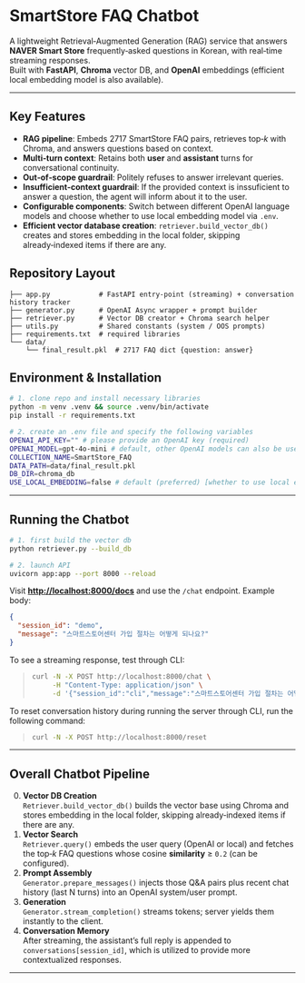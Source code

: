 # SmartStore FAQ Chatbot

A lightweight Retrieval‑Augmented Generation (RAG) service that answers **NAVER Smart Store** frequently‑asked questions in Korean, with real‑time streaming responses.\
Built with **FastAPI**, **Chroma** vector DB, and **OpenAI** embeddings (efficient local embedding model is also available).

---

## Key Features
 * **RAG pipeline**: Embeds 2717 SmartStore FAQ pairs, retrieves top‑*k* with Chroma, and answers questions based on context.  
*  **Multi‑turn context**: Retains both **user** and **assistant** turns for conversational continuity.
*  **Out‑of‑scope guardrail**: Politely refuses to answer irrelevant queries.
*  **Insufficient-context guardrail**: If the provided context is inssuficient to answer a question, the agent will inform about it to the user. 
*  **Configurable components**: Switch between different OpenAI language models and choose whether to use local embedding model via `.env`.
*  **Efficient vector database creation**: `retriever.build_vector_db()` creates and stores embedding in the local folder, skipping already‑indexed items if there are any.


## Repository Layout

```
├── app.py            # FastAPI entry‑point (streaming) + conversation history tracker
├── generator.py      # OpenAI Async wrapper + prompt builder
├── retriever.py      # Vector DB creator + Chroma search helper
├── utils.py          # Shared constants (system / OOS prompts)
├── requirements.txt  # required libraries
└── data/
    └── final_result.pkl  # 2717 FAQ dict {question: answer}
```

## Environment & Installation

```bash
# 1. clone repo and install necessary libraries
python -m venv .venv && source .venv/bin/activate
pip install -r requirements.txt

# 2. create an .env file and specify the following variables
OPENAI_API_KEY="" # please provide an OpenAI key (required)
OPENAI_MODEL=gpt-4o-mini # default, other OpenAI models can also be used
COLLECTION_NAME=SmartStore_FAQ
DATA_PATH=data/final_result.pkl
DB_DIR=chroma_db
USE_LOCAL_EMBEDDING=false # default (preferred) [whether to use local embedding model or API-based model with OpenAI]
```

---

## Running the Chatbot

```bash
# 1. first build the vector db
python retriever.py --build_db

# 2. launch API
uvicorn app:app --port 8000 --reload
```

Visit [**http://localhost:8000/docs**](http://localhost:8000/docs) and use the `/chat` endpoint.  Example body:

```json
{
  "session_id": "demo",
  "message": "스마트스토어센터 가입 절차는 어떻게 되나요?"
}
```

To see a streaming response, test through CLI:

>
> ```bash
> curl -N -X POST http://localhost:8000/chat \
>      -H "Content-Type: application/json" \
>      -d '{"session_id":"cli","message":"스마트스토어센터 가입 절차는 어떻게 되나요?"}'
> ```

To reset conversation history during running the server through CLI, run the following command:

>
> ```bash
> curl -N -X POST http://localhost:8000/reset
> ```

---

## Overall Chatbot Pipeline

0. **Vector DB Creation**\
	 `Retriever.build_vector_db()` builds the vector base using Chroma 
		and stores embedding in the local folder, skipping already‑indexed items if there are any.
1. **Vector Search**\
   `Retriever.query()` embeds the user query (OpenAI or local) and fetches the top‑*k* FAQ questions whose cosine **similarity** ≥ `0.2` (can be configured).
2. **Prompt Assembly**\
   `Generator.prepare_messages()` injects those Q&A pairs plus recent chat history (last N turns) into an OpenAI system/user prompt.
3. **Generation**\
   `Generator.stream_completion()` streams tokens; server yields them instantly to the client.
4. **Conversation Memory**\
   After streaming, the assistant’s full reply is appended to `conversations[session_id]`, which is utilized to provide more contextualized responses.

---
